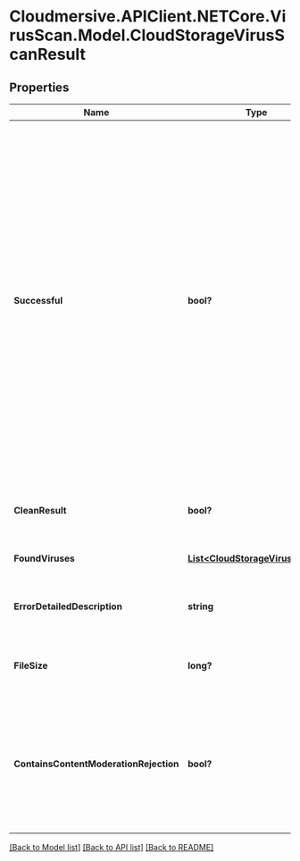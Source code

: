 # Cloudmersive.APIClient.NETCore.VirusScan.Model.CloudStorageVirusScanResult
## Properties

Name | Type | Description | Notes
------------ | ------------- | ------------- | -------------
**Successful** | **bool?** | True if the operation of retrieving the file, and scanning it were successfully completed, false if the file could not be downloaded from cloud storage, or if the file could not be scanned.  Note that successful completion does not mean the file is clean; for the output of the virus scanning operation itself, use the CleanResult and FoundViruses parameters. | [optional] 
**CleanResult** | **bool?** | True if the scan contained no viruses, false otherwise | [optional] 
**FoundViruses** | [**List&lt;CloudStorageVirusFound&gt;**](CloudStorageVirusFound.md) | Array of viruses found, if any | [optional] 
**ErrorDetailedDescription** | **string** | Detailed error message if the operation was not successful | [optional] 
**FileSize** | **long?** | Size in bytes of the file that was retrieved and scanned | [optional] 
**ContainsContentModerationRejection** | **bool?** | Set to true when using NSFW Content Moderation in the Cloudmersive Storage Protect product (disabled by default) | [optional] 

[[Back to Model list]](../README.md#documentation-for-models) [[Back to API list]](../README.md#documentation-for-api-endpoints) [[Back to README]](../README.md)

